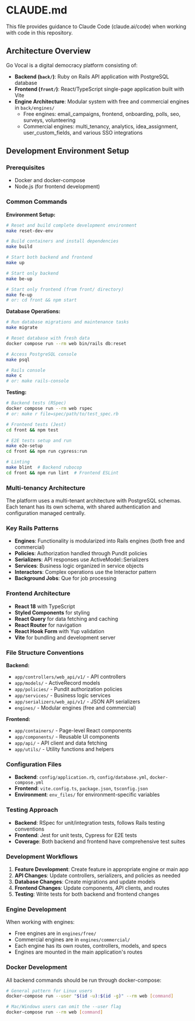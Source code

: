 # CLAUDE.md

This file provides guidance to Claude Code (claude.ai/code) when working with code in this repository.

## Architecture Overview

Go Vocal is a digital democracy platform consisting of:

- **Backend (`back/`)**: Ruby on Rails API application with PostgreSQL database
- **Frontend (`front/`)**: React/TypeScript single-page application built with Vite
- **Engine Architecture**: Modular system with free and commercial engines in `back/engines/`
  - Free engines: email_campaigns, frontend, onboarding, polls, seo, surveys, volunteering
  - Commercial engines: multi_tenancy, analytics, idea_assignment, user_custom_fields, and various SSO integrations

## Development Environment Setup

### Prerequisites

- Docker and docker-compose
- Node.js (for frontend development)

### Common Commands

**Environment Setup:**

```bash
# Reset and build complete development environment
make reset-dev-env

# Build containers and install dependencies
make build

# Start both backend and frontend
make up

# Start only backend
make be-up

# Start only frontend (from front/ directory)
make fe-up
# or: cd front && npm start
```

**Database Operations:**

```bash
# Run database migrations and maintenance tasks
make migrate

# Reset database with fresh data
docker compose run --rm web bin/rails db:reset

# Access PostgreSQL console
make psql

# Rails console
make c
# or: make rails-console
```

**Testing:**

```bash
# Backend tests (RSpec)
docker compose run --rm web rspec
# or: make r file=spec/path/to/test_spec.rb

# Frontend tests (Jest)
cd front && npm test

# E2E tests setup and run
make e2e-setup
cd front && npm run cypress:run

# Linting
make blint  # Backend rubocop
cd front && npm run lint  # Frontend ESLint
```

### Multi-tenancy Architecture

The platform uses a multi-tenant architecture with PostgreSQL schemas. Each tenant has its own schema, with shared authentication and configuration managed centrally.

### Key Rails Patterns

- **Engines**: Functionality is modularized into Rails engines (both free and commercial)
- **Policies**: Authorization handled through Pundit policies
- **Serializers**: API responses use ActiveModel::Serializers
- **Services**: Business logic organized in service objects
- **Interactors**: Complex operations use the Interactor pattern
- **Background Jobs**: Que for job processing

### Frontend Architecture

- **React 18** with TypeScript
- **Styled Components** for styling
- **React Query** for data fetching and caching
- **React Router** for navigation
- **React Hook Form** with Yup validation
- **Vite** for bundling and development server

### File Structure Conventions

**Backend:**

- `app/controllers/web_api/v1/` - API controllers
- `app/models/` - ActiveRecord models
- `app/policies/` - Pundit authorization policies
- `app/services/` - Business logic services
- `app/serializers/web_api/v1/` - JSON API serializers
- `engines/` - Modular engines (free and commercial)

**Frontend:**

- `app/containers/` - Page-level React components
- `app/components/` - Reusable UI components
- `app/api/` - API client and data fetching
- `app/utils/` - Utility functions and helpers

### Configuration Files

- **Backend**: `config/application.rb`, `config/database.yml`, `docker-compose.yml`
- **Frontend**: `vite.config.ts`, `package.json`, `tsconfig.json`
- **Environment**: `env_files/` for environment-specific variables

### Testing Approach

- **Backend**: RSpec for unit/integration tests, follows Rails testing conventions
- **Frontend**: Jest for unit tests, Cypress for E2E tests
- **Coverage**: Both backend and frontend have comprehensive test suites

### Development Workflows

1. **Feature Development**: Create feature in appropriate engine or main app
2. **API Changes**: Update controllers, serializers, and policies as needed
3. **Database Changes**: Create migrations and update models
4. **Frontend Changes**: Update components, API clients, and routes
5. **Testing**: Write tests for both backend and frontend changes

### Engine Development

When working with engines:

- Free engines are in `engines/free/`
- Commercial engines are in `engines/commercial/`
- Each engine has its own routes, controllers, models, and specs
- Engines are mounted in the main application's routes

### Docker Development

All backend commands should be run through docker-compose:

```bash
# General pattern for Linux users
docker-compose run --user "$(id -u):$(id -g)" --rm web [command]

# Mac/Windows users can omit the --user flag
docker-compose run --rm web [command]
```
